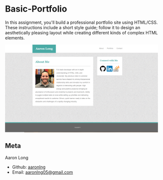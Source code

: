 # Basic-Portfolio

In this assignment, you'll build a professional portfolio site using HTML/CSS. These instructions include a short style guide; follow it to design an aesthetically pleasing layout while creating different kinds of complex HTML elements.

![Home Page](/assets/images/landingPage.png)

## Meta

Aaron Long   
  - Github: [aaronlng](https://github.com/aaronlng)
  - Email: aaronlng05@gmail.com 
